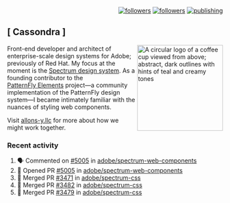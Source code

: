 <p align="right"><a rel="me" href="https://front-end.social/@castastrophe">
    <img alt="followers" title="Follow me on Mastodon" src="https://img.shields.io/mastodon/follow/109297102751309835?domain=https%3A%2F%2Ffront-end.social&label=Follow&logo=mastodon&logoColor=white&style=for-the-badge&labelColor=008080&color=006969"/></a>
  <a href="https://codepen.io/castastrophe/">
    <img alt="followers" title="Follow me on CodePen" src="https://img.shields.io/badge/23-1?color=640464&labelColor=7c007c&style=for-the-badge&logo=codepen&label=Follow"/></a>
<a href="https://castastrophe.medium.com/">
    <img alt="publishing" title="View articles on Medium" src="https://img.shields.io/badge/107-1?color=666&labelColor=444&label=subscribe&logo=medium&logoColor=white&style=for-the-badge"/></a>
</p>

## [&nbsp;Cassondra&nbsp;]

<img align="right" src="https://github-production-user-asset-6210df.s3.amazonaws.com/1840295/253016758-ba468774-1cd3-42c2-8f43-947b5eeb5edf.png" height="200" alt="A circular logo of a coffee cup viewed from above; abstract, dark outlines with hints of teal and creamy tones">

Front-end developer and architect of enterprise-scale design systems for Adobe; previously of Red Hat. My focus at the moment is the [Spectrum design system](https://github.com/adobe/spectrum-css). As a founding contributor to the [PatternFly&nbsp;Elements](https://github.com/patternfly/patternfly-elements) project&mdash;a community implementation of the PatternFly design system&mdash;I became intimately familiar with the nuances of styling web components.

Visit [allons-y.llc](http://allons-y.llc/) for more about how we might work together.

### Recent activity

<!--START_SECTION:activity-->
1. 🗣 Commented on [#5005](https://github.com/adobe/spectrum-web-components/pull/5005#issuecomment-2573846668) in [adobe/spectrum-web-components](https://github.com/adobe/spectrum-web-components)
2. 💪 Opened PR [#5005](https://github.com/adobe/spectrum-web-components/pull/5005) in [adobe/spectrum-web-components](https://github.com/adobe/spectrum-web-components)
3. 🎉 Merged PR [#3471](https://github.com/adobe/spectrum-css/pull/3471) in [adobe/spectrum-css](https://github.com/adobe/spectrum-css)
4. 🎉 Merged PR [#3482](https://github.com/adobe/spectrum-css/pull/3482) in [adobe/spectrum-css](https://github.com/adobe/spectrum-css)
5. 🎉 Merged PR [#3479](https://github.com/adobe/spectrum-css/pull/3479) in [adobe/spectrum-css](https://github.com/adobe/spectrum-css)
<!--END_SECTION:activity-->
